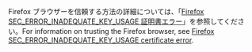 <span data-ttu-id="035ed-101">Firefox ブラウザーを信頼する方法の詳細については、「[Firefox SEC_ERROR_INADEQUATE_KEY_USAGE 証明書エラー](xref:security/enforcing-ssl#trust-ff)」を参照してください。</span><span class="sxs-lookup"><span data-stu-id="035ed-101">For information on trusting the Firefox browser, see [Firefox SEC_ERROR_INADEQUATE_KEY_USAGE certificate error](xref:security/enforcing-ssl#trust-ff).</span></span>